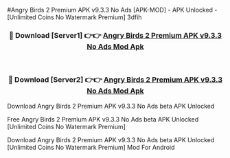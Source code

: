 #Angry Birds 2 Premium APK v9.3.3 No Ads [APK-MOD] - APK Unlocked - [Unlimited Coins No Watermark Premium] 3dfih



<div align="center">

<h3>🔴 Download [Server1] 👉👉 <a href="https://momento.my/?title=Angry_Birds_2_Premium_APK_v9.3.3_No_Ads">Angry Birds 2 Premium APK v9.3.3 No Ads Mod Apk</a></h3><br>

<h3>🔴 Download [Server2] 👉👉 <a href="https://momento.my/?title=Angry_Birds_2_Premium_APK_v9.3.3_No_Ads">Angry Birds 2 Premium APK v9.3.3 No Ads Mod Apk</a></h3>
</div>



Download Angry Birds 2 Premium APK v9.3.3 No Ads beta APK Unlocked

Free Angry Birds 2 Premium APK v9.3.3 No Ads beta APK Unlocked [Unlimited Coins No Watermark Premium]

Download Angry Birds 2 Premium APK v9.3.3 No Ads beta APK Unlocked [Unlimited Coins No Watermark Premium] Mod For Android
